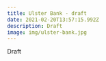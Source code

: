 ```yaml
---
title: Ulster Bank - draft
date: 2021-02-20T13:57:15.992Z
description: Draft
image: img/ulster-bank.jpg
---
```

Draft